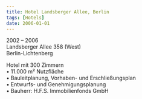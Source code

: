 ```yaml
---
title: Hotel Landsberger Allee, Berlin
tags: [Hotels]
date: 2006-01-01
---
```

2002 – 2006<br/>
Landsberger Allee 358 (West)<br/>
Berlin-Lichtenberg

Hotel mit 300 Zimmern<br/>
• 11.000 m² Nutzfläche<br/>
• Bauleitplanung, Vorhaben- und Erschließungsplan<br/>
• Entwurfs- und Genehmigungsplanung<br/>
• Bauherr: H.F.S. Immobilienfonds GmbH<br/>
